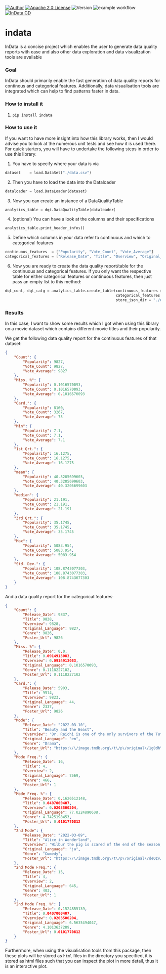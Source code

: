 [![Author][contributors-shield]][contributors-url]
[![Apache 2.0 License][license-shield]][license-url]
![Version][version-shield]
![example workflow](https://github.com/RaphSku/indata/actions/workflows/ci.yml/badge.svg)
[![InData CD](https://github.com/RaphSku/indata/actions/workflows/cd.yml/badge.svg)](https://github.com/RaphSku/indata/actions/workflows/cd.yml)

# indata
InData is a concise project which enables the user to generate data quality reports with ease and also other data exploration and data visualization tools are available

### Goal
InData should primarily enable the fast generation of data quality reports for continous and categorical features. Additionally, data visualisation tools are integrated which can help to find patterns faster in data.

### How to install it
1. `pip install indata`

### How to use it
If you want to have more insight into how this library works, then I would advise you to look at the numerous unit tests and see how it is used there.
For quick starters, you will have to undertake the following steps in order to use this library:

1. You have to specify where your data is via

```python
dataset    = load.DataSet("./data.csv")
```

2. Then you have to load the data into the Dataloader

```python
dataloader = load.DataLoader(dataset)
```

3. Now you can create an instance of a DataQualityTable

```python
analytics_table = dqt.DataQualityTable(dataloader)
```

4. (optional) You can have a look at the columns and their specifications

```python 
analytics_table.print_header_infos()
```

5. Define which columns in your data refer to continuous and which to categorical features

```python 
continuous_features  = ["Popularity", "Vote_Count", "Vote_Average"]
categorical_features = ["Release_Date", "Title", "Overview", "Original_Language", "Genre", "Poster_Url"]
```

6. Now you are ready to create the data quality report/table for the continuous and categorical features. If you only want the respective table for either categorical features or continuous features, then just pass an empty list to this method:

```python
dqt_cont, dqt_catg = analytics_table.create_table(continuous_features = continuous_features,
                                                  categorical_features = categorical_features,
                                                  store_json_dir = "./dqt")
```

### Results
In this case, I want to show some results which I got when using this library on a movie dataset which contains different movie titles and their popularity.

We get the following data quality report for the continuous features of that dataset:
```json
{
    "Count": {
        "Popularity": 9827,
        "Vote_Count": 9827,
        "Vote_Average": 9827
    },
    "Miss. %": {
        "Popularity": 0.1016570093,
        "Vote_Count": 0.1016570093,
        "Vote_Average": 0.1016570093
    },
    "Card.": {
        "Popularity": 8160,
        "Vote_Count": 3267,
        "Vote_Average": 75
    },
    "Min": {
        "Popularity": 7.1,
        "Vote_Count": 7.1,
        "Vote_Average": 7.1
    },
    "1st Qrt.": {
        "Popularity": 16.1275,
        "Vote_Count": 16.1275,
        "Vote_Average": 16.1275
    },
    "mean": {
        "Popularity": 40.3205699603,
        "Vote_Count": 40.3205699603,
        "Vote_Average": 40.3205699603
    },
    "median": {
        "Popularity": 21.191,
        "Vote_Count": 21.191,
        "Vote_Average": 21.191
    },
    "3rd Qrt.": {
        "Popularity": 35.1745,
        "Vote_Count": 35.1745,
        "Vote_Average": 35.1745
    },
    "Max": {
        "Popularity": 5083.954,
        "Vote_Count": 5083.954,
        "Vote_Average": 5083.954
    },
    "Std. Dev.": {
        "Popularity": 108.8743077303,
        "Vote_Count": 108.8743077303,
        "Vote_Average": 108.8743077303
    }
}
```

And a data quality report for the categorical features:
```json
{
    "Count": {
        "Release_Date": 9837,
        "Title": 9828,
        "Overview": 9828,
        "Original_Language": 9827,
        "Genre": 9826,
        "Poster_Url": 9826
    },
    "Miss. %": {
        "Release_Date": 0.0,
        "Title": 0.0914913083,
        "Overview": 0.0914913083,
        "Original_Language": 0.1016570093,
        "Genre": 0.1118227102,
        "Poster_Url": 0.1118227102
    },
    "Card.": {
        "Release_Date": 5903,
        "Title": 9514,
        "Overview": 9823,
        "Original_Language": 44,
        "Genre": 2337,
        "Poster_Url": 9826
    },
    "Mode": {
        "Release_Date": "2022-03-10",
        "Title": "Beauty and the Beast",
        "Overview": "Dr. Raichi is one of the only survivors of the Tuffles, a race that once lived on Planet Plant before the coming of the Saiyans. The Saiyans not only massacred the entire Tuffle race, but also stole their technology and conquered the planet, renaming it Planet Vegeta in honor of their king. Raichi managed to escape with a capsule and found refuge on the Dark Planet, a world at the end of the universe. His only wish is to eradicate the last remaining Saiyans.",
        "Original_Language": "en",
        "Genre": "Drama",
        "Poster_Url": "https:\/\/image.tmdb.org\/t\/p\/original\/1g0dhYtq4irTY1GPXvft6k4YLjm.jpg"
    },
    "Mode Freq.": {
        "Release_Date": 16,
        "Title": 4,
        "Overview": 2,
        "Original_Language": 7569,
        "Genre": 466,
        "Poster_Url": 1
    },
    "Mode Freq. %": {
        "Release_Date": 0.1626512148,
        "Title": 0.0407000407,
        "Overview": 0.0203500204,
        "Original_Language": 77.0224890608,
        "Genre": 4.7425198453,
        "Poster_Url": 0.0101770812
    },
    "2nd Mode": {
        "Release_Date": "2022-03-09",
        "Title": "Alice in Wonderland",
        "Overview": "Wilbur the pig is scared of the end of the season, because he knows that come that time, he will end up on the dinner table. He hatches a plan with Charlotte, a spider that lives in his pen, to ensure that this will never happen.",
        "Original_Language": "ja",
        "Genre": "Comedy",
        "Poster_Url": "https:\/\/image.tmdb.org\/t\/p\/original\/deOzvJHnSSl8FI1HEJjPGgOsS9U.jpg"
    },
    "2nd Mode Freq.": {
        "Release_Date": 15,
        "Title": 4,
        "Overview": 2,
        "Original_Language": 645,
        "Genre": 403,
        "Poster_Url": 1
    },
    "2nd Mode Freq. %": {
        "Release_Date": 0.1524855139,
        "Title": 0.0407000407,
        "Overview": 0.0203500204,
        "Original_Language": 6.5635494047,
        "Genre": 4.1013637289,
        "Poster_Url": 0.0101770812
    }
}
```

Furthermore, when using the visualisation tools from this package, then these plots will be stored as `html` files in the directory you specified, it is stored as html files such that you can inspect the plot in more detail, thus it is an interactive plot.
  
[contributors-url]: https://github.com/RaphSku
[license-url]: https://github.com/RaphSku/indata/blob/main/LICENSE

[contributors-shield]: https://img.shields.io/badge/Author-RaphSku-orange?style=plastic&labelColor=black
[license-shield]: https://img.shields.io/badge/License-Apache%202.0-informational?style=plastic&labelColor=black
[version-shield]: https://img.shields.io/badge/Version-1.0.0-red?style=plastic&labelColor=black
